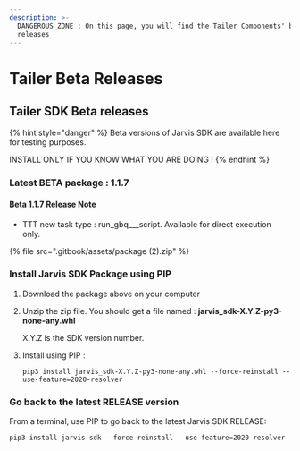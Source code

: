 ```yaml
---
description: >-
  DANGEROUS ZONE : On this page, you will find the Tailer Components' beta
  releases
---
```


# Tailer Beta Releases

## Tailer SDK Beta releases

{% hint style="danger" %}
Beta versions of Jarvis SDK are available here for testing purposes.

INSTALL ONLY IF YOU KNOW WHAT YOU ARE DOING !
{% endhint %}

### Latest BETA package : 1.1.7

#### Beta 1.1.7 Release Note

* TTT new task type : run\_gbq_\__script. Available for direct execution only.

{% file src=".gitbook/assets/package \(2\).zip" %}

### Install Jarvis SDK Package using PIP

1. Download the package above on your computer
2. Unzip the zip file. You should get a file named : **jarvis\_sdk-X.Y.Z-py3-none-any.whl**

   X.Y.Z is the SDK version number.

3. Install using PIP :

   `pip3 install jarvis_sdk-X.Y.Z-py3-none-any.whl --force-reinstall --use-feature=2020-resolver`

### Go back to the latest RELEASE version

From a terminal, use PIP to go back to the latest Jarvis SDK RELEASE:

`pip3 install jarvis-sdk --force-reinstall --use-feature=2020-resolver`

### 

